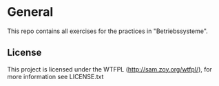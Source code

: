 # General

This repo contains all exercises for the practices in "Betriebssysteme".

## License

This project is licensed under the WTFPL (<http://sam.zoy.org/wtfpl/>), for more information see LICENSE.txt
